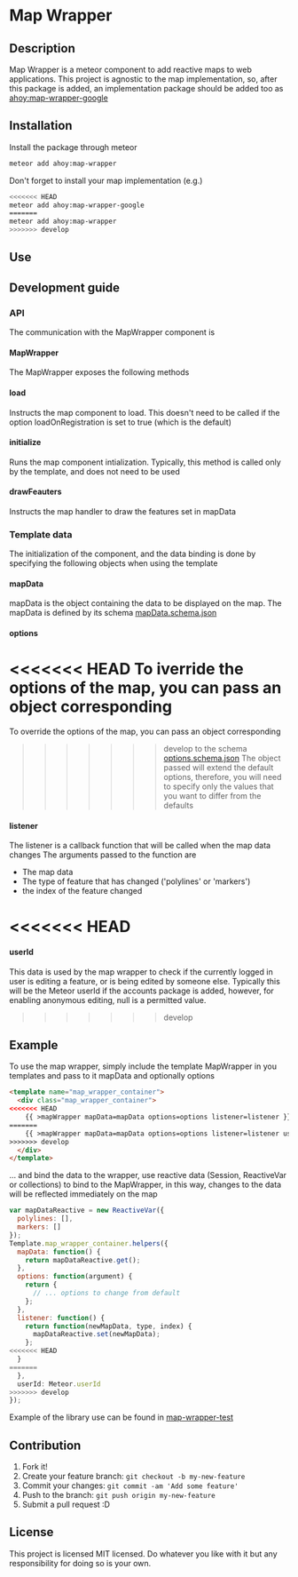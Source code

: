 # Map Wrapper #

## Description ##

Map Wrapper is a meteor component to add reactive maps to web applications.
This project is agnostic to the map implementation, so, after this package is 
added, an implementation package should be added too as
[ahoy:map-wrapper-google](https://github.com/ahoyonline/map-wrapper-google)

## Installation ##

Install the package through meteor
```sh
meteor add ahoy:map-wrapper
```
Don't forget to install your map implementation (e.g.)
```sh
<<<<<<< HEAD
meteor add ahoy:map-wrapper-google
=======
meteor add ahoy:map-wrapper
>>>>>>> develop
```

## Use ##

## Development guide ##

### API ###

The communication with the MapWrapper component is 

#### MapWrapper ####

The MapWrapper exposes the following methods

#### load ####

Instructs the map component to load. This doesn't need to be called if the 
option loadOnRegistration is set to true (which is the default)

#### initialize ####

Runs the map component intialization. Typically, this method is called only
by the template, and does not need to be used

#### drawFeauters ####

Instructs the map handler to draw the features set in mapData

### Template data ###

The initialization of the component, and the data binding is done by specifying 
the following objects when using the template

#### mapData ####
mapData is the object containing the data to be displayed on the map.
The mapData is defined by its schema [mapData.schema.json](mapData.schema.json)

#### options ####
<<<<<<< HEAD
To iverride the options of the map, you can pass an object corresponding 
=======
To override the options of the map, you can pass an object corresponding 
>>>>>>> develop
to the schema [options.schema.json](options.schema.json)
The object passed will extend the default options, therefore, you will need
to specify only the values that you want to differ from the defaults

#### listener ####
The listener is a callback function that will be called when the map data changes
The arguments passed to the function are

* The map data
* The type of feature that has changed ('polylines' or 'markers')
* the index of the feature changed

<<<<<<< HEAD
=======
#### userId ####
This data is used by the map wrapper to check if the currently logged in user is
editing a feature, or is being edited by someone else.
Typically this will be the Meteor userId if the accounts package is added,
however, for enabling anonymous editing, null is a permitted value.

>>>>>>> develop
## Example ##

To use the map wrapper, simply include the template MapWrapper in you templates
and pass to it mapData and optionally options

```html
<template name="map_wrapper_container">
  <div class="map_wrapper_container">
<<<<<<< HEAD
    {{ >mapWrapper mapData=mapData options=options listener=listener }}
=======
    {{ >mapWrapper mapData=mapData options=options listener=listener userId=userId}}
>>>>>>> develop
  </div>
</template>
```

... and bind the data to the wrapper, use reactive data (Session, ReactiveVar 
or collections) to bind to the MapWrapper, in this way, changes to the data 
will be reflected immediately on the map
```javascript
var mapDataReactive = new ReactiveVar({
  polylines: [],
  markers: []
});
Template.map_wrapper_container.helpers({
  mapData: function() {
    return mapDataReactive.get();
  },
  options: function(argument) {
    return {
      // ... options to change from default
    };
  },
  listener: function() {
    return function(newMapData, type, index) {
      mapDataReactive.set(newMapData);
    };
<<<<<<< HEAD
  }
=======
  },
  userId: Meteor.userId
>>>>>>> develop
});
```

Example of the library use can be found in 
[map-wrapper-test](https://github.com/ahoyonline/map-wrapper-test)

## Contribution ##

1. Fork it!
2. Create your feature branch: `git checkout -b my-new-feature`
3. Commit your changes: `git commit -am 'Add some feature'`
4. Push to the branch: `git push origin my-new-feature`
5. Submit a pull request :D

## License ##

This project is licensed MIT licensed. Do whatever you like with it but any responsibility for doing so is your own.

